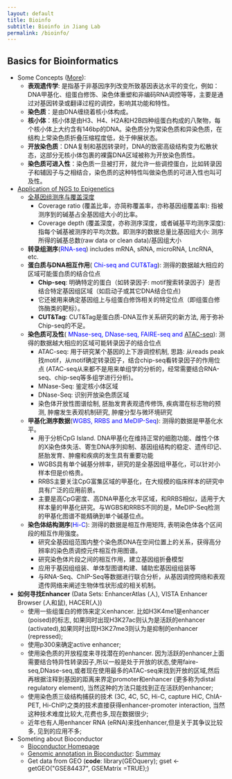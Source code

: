 ```yaml
---
layout: default
title: Bioinfo
subtitle: Bioinfo in Jiang Lab
permalink: /bioinfo/
---
```


## Basics for Bioinformatics
 - Some Concepts ([More](https://zhuanlan.zhihu.com/p/262198184)):
     - **表观遗传学**: 是指基于非基因序列改变所致基因表达水平的变化，例如：DNA甲基化、组蛋白修饰、染色体重塑和非编码RNA调控等等，主要是通过对基因转录或翻译过程的调控，影响其功能和特性。
     - **染色质**：是由DNA缠绕着核小体构成。
     - **核小体**：核小体是由H3、H4、H2A和H2B四种组蛋白构成的八聚物，每个核小体上大约含有146bp的DNA。染色质分为常染色质和异染色质，在结构上常染色质折叠压缩程度低，处于伸展状态。
     - **开放染色质**：DNA复制和基因转录时，DNA的致密高级结构变为松散状态，这部分无核小体包裹的裸露DNA区域被称为开放染色质性。
     - **染色质可进入性**：染色质一旦被打开，就允许一些调控蛋白，比如转录因子和辅因子与之相结合，染色质的这种特性叫做染色质的可进入性也叫可及性。
- [Application of NGS to Epigenetics](https://zhuanlan.zhihu.com/p/289427789)
    - [全基因组测序与覆盖深度](https://zhuanlan.zhihu.com/p/128738355)
        - Coverage ratio (覆盖比率，亦简称覆盖率，亦称基因组覆盖率): 指被测序到的碱基占全基因组大小的比率。
        - Coverage depth (覆盖深度，亦称测序深度，或者碱基平均测序深度):指每个碱基被测序的平均次数。即测序的数据总量比基因组大小: 测序所得的碱基总数(raw data or clean data)/基因组大小
    - **转录组测序**(<font color=blue>RNA-seq</font>) includes mRNA, sRNA, microRNA, LncRNA, etc.
    - **蛋白质与DNA相互作用**(<font color=blue> Chi-seq and CUT&Tag</font>): 测得的数据越大相应的区域可能蛋白质的结合位点
        - **Chip-seq**: 明确特定的蛋白（如转录因子: motif搜索转录因子）是否结合特定基因组区域（如启动子或其它DNA结合位点)
        - 它还被用来确定基因组上与组蛋白修饰相关的特定位点（即组蛋白修饰酶类的靶标）。
        - **CUT&Tag**: CUT&Tag是蛋白质-DNA互作关系研究的新方法, 用于弥补Chip-seq的不足。
    - **染色质可及性**(<font color=blue> MNase-seq, DNase-seq, FAIRE-seq and [ATAC-seq](https://www.zhihu.com/question/263776928/answer/273229159)</font>): 测得的数据越大相应的区域可能转录因子的结合位点
        - ATAC-seq: 用于研究某个基因的上下游调控机制, 思路: 从reads peak找motif，从motif确定转录因子，结合chip-seq看转录因子的作用位点 (ATAC-seq从来都不是用来单组学的分析的，经常需要结合RNA-seq、chip-seq等多组学进行分析)。
        - MNase-Seq: 鉴定核小体区域
        - DNase-Seq: 识别开放染色质区域
        - 染色体开放性图谱绘制, 胚胎发育表观遗传修饰, 疾病潜在标志物的预测, 肿瘤发生表观机制研究, 肿瘤分型与微环境研究
    - **甲基化测序数据**(<font color=blue>WGBS, RRBS and MeDIP-Seq</font>): 测得的数据是甲基化水平。
        - 用于分析CpG Island. DNA甲基化在维持正常的细胞功能、雌性个体的X染色体失活、寄生DNA序列抑制、基因组结构的稳定、遗传印记、胚胎发育、肿瘤和疾病的发生具有重要功能
        - WGBS具有单个碱基分辨率，研究的是全基因组甲基化，可以针对小样本但是价格贵。
        - RRBS主要关注CpG富集区域的甲基化，在大规模的临床样本的研究中具有广泛的应用前景。
        - 主要是高CpG密度、高DNA甲基化水平区域，和RRBS相似，适用于大样本量的甲基化研究。与WGBS和RRBS不同的是，MeDIP-Seq检测的甲基化图谱不能精确到单个碱基位点。
    - **染色体结构测序**(<font color=blue>Hi-C</font>): 测得的数据是相互作用矩阵, 表明染色体各个区间段的相互作用强度。
        - 研究全基因组范围内整个染色质DNA在空间位置上的关系，获得高分辨率的染色质调控元件相互作用图谱。
        - 研究染色体片段之间的相互作用，建立基因组折叠模型
        - 应用于基因组组装、单体型图谱构建、辅助宏基因组组装等
        - 与RNA-Seq、ChIP-Seq等数据进行联合分析，从基因调控网络和表观遗传网络来阐述生物体性状形成的相关机制。
- **如何寻找Enhancer** (Data Sets: EnhancerAtlas (人), VISTA Enhancer Browser (人和鼠), HACER(人))
    - 使用一些组蛋白的修饰来定义enhancer. 比如H3K4me1是enhancer (poised)的标志, 如果同时出现H3K27ac则认为是活跃的enhancer (activated),如果同时出现H3K27me3则认为是抑制的enhancer (repressed);
    - 使用p300来确定active enhancer;
    - 使用染色质的开放程度来寻找潜在的enhancer. 因为活跃的enhancer上面需要结合特异性转录因子,所以一般是处于开放的状态,使用faire-seq,DNase-seq,或者现在使用最多的ATAC-seq来找到开放的区域,然后再根据注释到基因的距离来界定promoter和enhancer (更多称为distal regulatory element), 当然这种的方法只能找到正在活跃的enhancer;
    - 使用染色质三级结构捕获的技术 (3C, 4C, 5C, Hi-C, capture HiC, ChIA-PET, Hi-ChIP)之类的技术直接获得enhancer-promoter interaction, 当然这种技术难度比较大,花费也多,现在数据很少;
    - 近年也有人用enhancer RNA (eRNA)来找enhancer,但是关于其争议比较多, 见到的应用不多;
- Someting about Bioconductor
    - [Bioconductor Homepage](https://www.bioconductor.org/)
    - [Genomic annotation in Bioconductor](http://genomicsclass.github.io/book/pages/bioc1_annoOverview.html): [Summay](http://genomicsclass.github.io/book/pages/bioc1_annoCheat.html)
    - Get data from GEO (**code**: library(GEOquery); gset <- getGEO("GSE84437", GSEMatrix =TRUE);)

